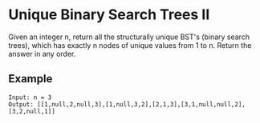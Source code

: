 # Unique Binary Search Trees II

Given an integer n, return all the structurally unique BST's (binary search trees), which has exactly n nodes of unique values from 1 to n. Return the answer in any order.


## Example
```
Input: n = 3
Output: [[1,null,2,null,3],[1,null,3,2],[2,1,3],[3,1,null,null,2],[3,2,null,1]]

```
